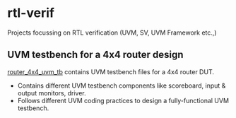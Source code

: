 # rtl-verif
Projects focussing on RTL verification (UVM, SV, UVM Framework etc.,)

## UVM testbench for a 4x4 router design
[router_4x4_uvm_tb](./router_4x4_uvm_tb) contains UVM testbench files for a 4x4 router DUT.
- Contains different UVM testbench components like scoreboard, input & output monitors, driver.
- Follows different UVM coding practices to design a fully-functional UVM testbench.